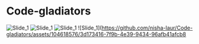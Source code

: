 # Code-gladiators
![Slide_1](https://github.com/nisha-laur/Code-gladiators/assets/104618576/1098e71c-7235-4052-8970-c8a7310b9cbd)
![Slide_1](https://github.com/nisha-laur/Code-gladiators/assets/104618576/cc154ad7-372b-44b4-8645-61192b21aa98)
![Slide_1](https://github.com/nisha-laur/Code-gladiators/assets/104618576/4ff8bf83-4657-4bd8-82a1-5cb8eb0215ff)
![Slide_1](https://github.com/nisha-laur/Code-gladiators/assets/104618576/3d173416-7f9b-4e39-9434-96afb41afcb8
